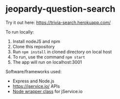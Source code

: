 # jeopardy-question-search
Try it out here: https://trivia-search.herokuapp.com/

To run locally:
1) Install nodeJS and npm
2) Clone this repository
3) Run `npm install` in cloned directory on local host
4) To run, use the command `npm start`
5) The app will run on localhost:3001

Software/frameworks used:
- Express and Node.js
- https://jservice.io/ APIs
- [Node wrapper class](https://github.com/jacobjordan94/jservice-node) for jService.io
